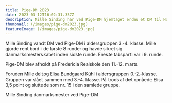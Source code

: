 ```yaml
---
title: Pige-DM 2023
date: 2023-03-12T16:02:31.357Z
description: Mille Sinding har ved Pige-DM hjemtaget endnu et DM til Hornslet Skoleskak
thumbnail: (/images/pige-dm2023.jpg)
featureImage: (/images/pige-dm2023.jpg)
---
```

Mille Sinding vandt DM ved Pige-DM i aldersgruppen 3.-4. klasse. Mille gjorde rent bord i de første 8 runder og havde sikret sig danmarksmesterskabet inden sidste runde. Eneste tabsparti var i 9. runde.

Pige-DM blev afholdt på Fredericia Realskole den 11.-12. marts.

Foruden Mille deltog Elisa Bundgaard Kühl i aldersgruppen 0.-2.-klasse. Gruppen var slået sammen med 3.-4. klasse. På trods af det opnåede Elisa 3,5 point og sluttede som nr. 15 i den samlede gruppe.

Mille Sinding danmarksmester ved Pige-DM
